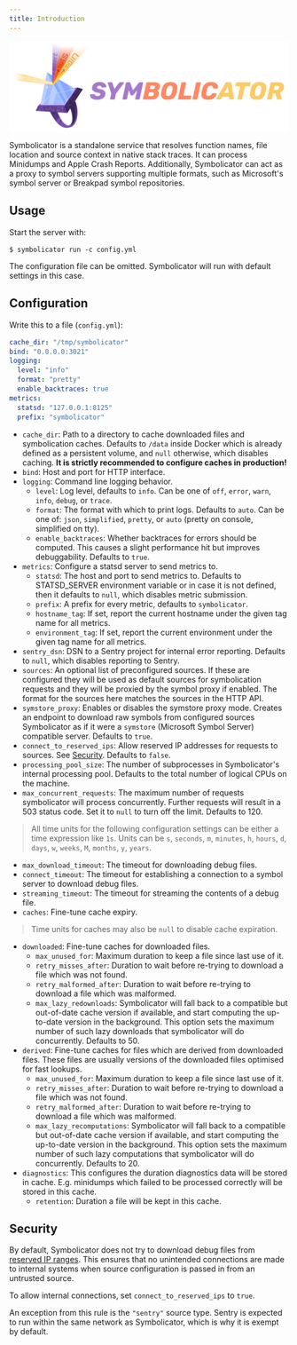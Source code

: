 ```yaml
---
title: Introduction
---
```


<p align="center">
    <img src="https://github.com/getsentry/symbolicator/raw/master/artwork/logo.png" width="520" alt="Symbolicator">
    <br />
</p>

Symbolicator is a standalone service that resolves function names, file location
and source context in native stack traces. It can process Minidumps and Apple
Crash Reports. Additionally, Symbolicator can act as a proxy to symbol servers
supporting multiple formats, such as Microsoft's symbol server or Breakpad
symbol repositories.

## Usage

Start the server with:

```shell
$ symbolicator run -c config.yml
```

The configuration file can be omitted. Symbolicator will run with default
settings in this case.

## Configuration

Write this to a file (`config.yml`):

```yaml
cache_dir: "/tmp/symbolicator"
bind: "0.0.0.0:3021"
logging:
  level: "info"
  format: "pretty"
  enable_backtraces: true
metrics:
  statsd: "127.0.0.1:8125"
  prefix: "symbolicator"
```

- `cache_dir`: Path to a directory to cache downloaded files and symbolication
  caches. Defaults to `/data` inside Docker which is already defined as a
  persistent volume, and `null` otherwise, which disables caching. **It is
  strictly recommended to configure caches in production!**
- `bind`: Host and port for HTTP interface.
- `logging`: Command line logging behavior.
    - `level`: Log level, defaults to `info`. Can be one of `off`, `error`,
      `warn`, `info`, `debug`, or `trace`.
    - `format`: The format with which to print logs. Defaults to `auto`. Can be
      one of: `json`, `simplified`, `pretty`, or `auto` (pretty on console,
      simplified on tty).
    - `enable_backtraces`: Whether backtraces for errors should be computed. This
      causes a slight performance hit but improves debuggability. Defaults to
      `true`.
- `metrics`: Configure a statsd server to send metrics to.
    - `statsd`: The host and port to send metrics to. Defaults to STATSD_SERVER
      environment variable or in case it is not defined, then it defaults to `null`,
      which disables metric submission.
    - `prefix`: A prefix for every metric, defaults to `symbolicator`.
    - `hostname_tag`: If set, report the current hostname under the given tag name for all metrics.
    - `environment_tag`: If set, report the current environment under the given tag name for all metrics.
- `sentry_dsn`: DSN to a Sentry project for internal error reporting. Defaults
  to `null`, which disables reporting to Sentry.
- `sources`: An optional list of preconfigured sources. If these are configured
  they will be used as default sources for symbolication requests and they will
  be proxied by the symbol proxy if enabled. The format for the sources here
  matches the sources in the HTTP API.
- `symstore_proxy`: Enables or disables the symstore proxy mode. Creates an
  endpoint to download raw symbols from configured sources Symbolicator as if it
  were a `symstore` (Microsoft Symbol Server) compatible server. Defaults to
  `true`.
- `connect_to_reserved_ips`: Allow reserved IP addresses for requests to
  sources. See [Security](#security). Defaults to `false`.
- `processing_pool_size`: The number of subprocesses in Symbolicator's internal
  processing pool. Defaults to the total number of logical CPUs on the machine.
- `max_concurrent_requests`: The maximum number of requests symbolicator will process concurrently. Further requests will result in a 503 status code.
  Set it to `null` to turn off the limit. Defaults to 120.

> All time units for the following configuration settings can be either a time
expression like `1s`.  Units can be `s`, `seconds`, `m`, `minutes`, `h`,
`hours`, `d`, `days`, `w`, `weeks`, `M`, `months`, `y`, `years`.

- `max_download_timeout`: The timeout for downloading debug files.
- `connect_timeout`: The timeout for establishing a connection to a symbol
  server to download debug files.
- `streaming_timeout`: The timeout for streaming the contents of a debug file.
- `caches`: Fine-tune cache expiry.

> Time units for caches may also be `null` to disable cache expiration.

  - `downloaded`: Fine-tune caches for downloaded files.
     - `max_unused_for`: Maximum duration to keep a file since last
       use of it.
     - `retry_misses_after`: Duration to wait before re-trying to
       download a file which was not found.
     - `retry_malformed_after`: Duration to wait before re-trying to
       download a file which was malformed.
     - `max_lazy_redownloads`: Symbolicator will fall back to a compatible but out-of-date cache version if available,
       and start computing the up-to-date version in the background. This option sets the maximum number of such lazy downloads that symbolicator will do concurrently. Defaults to 50.
  - `derived`: Fine-tune caches for files which are derived from
    downloaded files.  These files are usually versions of the
    downloaded files optimised for fast lookups.
    - `max_unused_for`: Maximum duration to keep a file since last
      use of it.
    - `retry_misses_after`: Duration to wait before re-trying to
      download a file which was not found.
    - `retry_malformed_after`: Duration to wait before re-trying to
      download a file which was malformed.
    - `max_lazy_recomputations`: Symbolicator will fall back to a compatible but out-of-date cache version if available,
      and start computing the up-to-date version in the background. This option sets the maximum number of such lazy computations that symbolicator will do concurrently. Defaults to 20.
  - `diagnostics`: This configures the duration diagnostics data
    will be stored in cache.  E.g. minidumps which failed to be
    processed correctly will be stored in this cache.
    - `retention`: Duration a file will be kept in this cache.

## Security

By default, Symbolicator does not try to download debug files from [reserved IP
ranges](https://en.wikipedia.org/wiki/Reserved_IP_addresses). This ensures that
no unintended connections are made to internal systems when source configuration
is passed in from an untrusted source.

To allow internal connections, set `connect_to_reserved_ips` to `true`.

An exception from this rule is the `"sentry"` source type. Sentry is expected to
run within the same network as Symbolicator, which is why it is exempt by
default.
